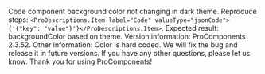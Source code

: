 Code component background color not changing in dark theme. Reproduce steps: `<ProDescriptions.Item label="Code" valueType="jsonCode">{'{"key": "value"}'}</ProDescriptions.Item>`. Expected result: backgroundColor based on theme. Version information: ProComponents 2.3.52. Other information: Color is hard coded. We will fix the bug and release it in future versions. If you have any other questions, please let us know. Thank you for using ProComponents!
